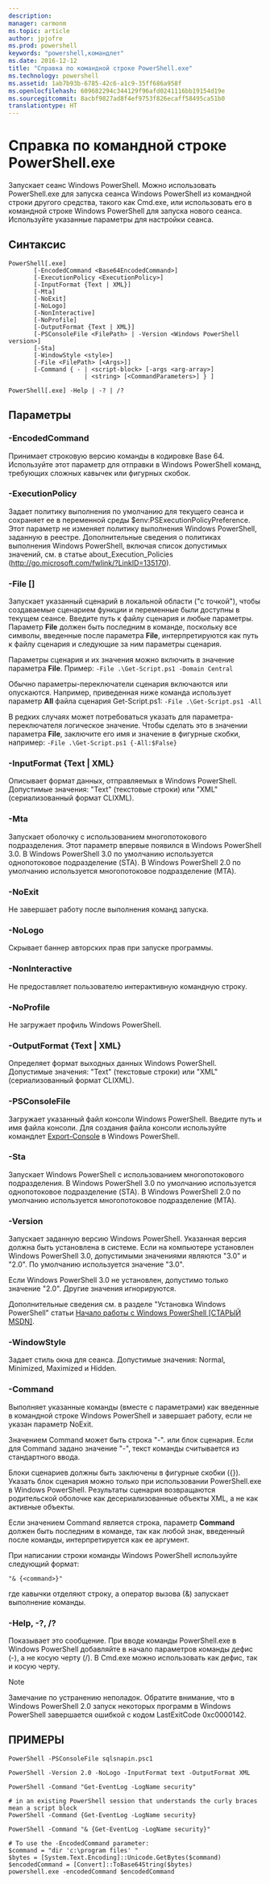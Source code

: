 ```yaml
---
description: 
manager: carmonm
ms.topic: article
author: jpjofre
ms.prod: powershell
keywords: "powershell,командлет"
ms.date: 2016-12-12
title: "Справка по командной строке PowerShell.exe"
ms.technology: powershell
ms.assetid: 1ab7b93b-6785-42c6-a1c9-35ff686a958f
ms.openlocfilehash: 609682294c344129f96afd0241116bb19154d19e
ms.sourcegitcommit: 8acbf9827ad8f4ef9753f826ecaff58495ca51b0
translationtype: HT
---
```

# <a name="powershellexe-command-line-help"></a>Справка по командной строке PowerShell.exe
Запускает сеанс Windows PowerShell. Можно использовать PowerShell.exe для запуска сеанса Windows PowerShell из командной строки другого средства, такого как Cmd.exe, или использовать его в командной строке Windows PowerShell для запуска нового сеанса. Используйте указанные параметры для настройки сеанса.

## <a name="syntax"></a>Синтаксис

```
PowerShell[.exe]
       [-EncodedCommand <Base64EncodedCommand>]
       [-ExecutionPolicy <ExecutionPolicy>]
       [-InputFormat {Text | XML}] 
       [-Mta]
       [-NoExit]
       [-NoLogo]
       [-NonInteractive] 
       [-NoProfile] 
       [-OutputFormat {Text | XML}] 
       [-PSConsoleFile <FilePath> | -Version <Windows PowerShell version>]
       [-Sta]
       [-WindowStyle <style>]
       [-File <FilePath> [<Args>]]
       [-Command { - | <script-block> [-args <arg-array>]
                     | <string> [<CommandParameters>] } ]

PowerShell[.exe] -Help | -? | /?
```

## <a name="parameters"></a>Параметры

### <a name="-encodedcommand-base64encodedcommand"></a>-EncodedCommand <Base64EncodedCommand>
Принимает строковую версию команды в кодировке Base 64. Используйте этот параметр для отправки в Windows PowerShell команд, требующих сложных кавычек или фигурных скобок.

### <a name="-executionpolicy-executionpolicy"></a>-ExecutionPolicy <ExecutionPolicy>
Задает политику выполнения по умолчанию для текущего сеанса и сохраняет ее в переменной среды $env:PSExecutionPolicyPreference. Этот параметр не изменяет политику выполнения Windows PowerShell, заданную в реестре. Дополнительные сведения о политиках выполнения Windows PowerShell, включая список допустимых значений, см. в статье about_Execution_Policies (http://go.microsoft.com/fwlink/?LinkID=135170).

### <a name="-file-filepath-parameters"></a>-File <FilePath> \[<Parameters>]
Запускает указанный сценарий в локальной области ("с точкой"), чтобы создаваемые сценарием функции и переменные были доступны в текущем сеансе. Введите путь к файлу сценария и любые параметры. Параметр **File** должен быть последним в команде, поскольку все символы, введенные после параметра **File**, интерпретируются как путь к файлу сценария и следующие за ним параметры сценария.

Параметры сценария и их значения можно включить в значение параметра **File**. Пример: `-File .\Get-Script.ps1 -Domain Central`

Обычно параметры-переключатели сценария включаются или опускаются. Например, приведенная ниже команда использует параметр **All** файла сценария Get-Script.ps1: `-File .\Get-Script.ps1 -All`

В редких случаях может потребоваться указать для параметра-переключателя логическое значение. Чтобы сделать это в значении параметра **File**, заключите его имя и значение в фигурные скобки, например: `-File .\Get-Script.ps1 {-All:$False}`

### <a name="-inputformat-text--xml"></a>-InputFormat {Text | XML}
Описывает формат данных, отправляемых в Windows PowerShell. Допустимые значения: "Text" (текстовые строки) или "XML" (сериализованный формат CLIXML).

### <a name="-mta"></a>-Mta
Запускает оболочку с использованием многопотокового подразделения. Этот параметр впервые появился в Windows PowerShell 3.0. В Windows PowerShell 3.0 по умолчанию используется однопотоковое подразделение (STA). В Windows PowerShell 2.0 по умолчанию используется многопотоковое подразделение (MTA).

### <a name="-noexit"></a>-NoExit
Не завершает работу после выполнения команд запуска.

### <a name="-nologo"></a>-NoLogo
Скрывает баннер авторских прав при запуске программы.

### <a name="-noninteractive"></a>-NonInteractive
Не предоставляет пользователю интерактивную командную строку.

### <a name="-noprofile"></a>-NoProfile
Не загружает профиль Windows PowerShell.

### <a name="-outputformat-text--xml"></a>-OutputFormat {Text | XML}
Определяет формат выходных данных Windows PowerShell. Допустимые значения: "Text" (текстовые строки) или "XML" (сериализованный формат CLIXML).

### <a name="-psconsolefile-filepath"></a>-PSConsoleFile <FilePath>
Загружает указанный файл консоли Windows PowerShell. Введите путь и имя файла консоли. Для создания файла консоли используйте командлет [Export-Console](https://technet.microsoft.com/en-us/library/4bab1c02-9e61-4aaf-9957-11d1934ef4ef) в Windows PowerShell.

### <a name="-sta"></a>-Sta
Запускает Windows PowerShell с использованием многопотокового подразделения. В Windows PowerShell 3.0 по умолчанию используется однопотоковое подразделение (STA). В Windows PowerShell 2.0 по умолчанию используется многопотоковое подразделение (MTA).

### <a name="-version-windows-powershell-version"></a>-Version <Windows PowerShell Version>
Запускает заданную версию Windows PowerShell. Указанная версия должна быть установлена в системе. Если на компьютере установлен Windows PowerShell 3.0, допустимыми значениями являются "3.0" и "2.0". По умолчанию используется значение "3.0".

Если Windows PowerShell 3.0 не установлен, допустимо только значение "2.0". Другие значения игнорируются.

Дополнительные сведения см. в разделе "Установка Windows PowerShell" статьи [Начало работы с Windows PowerShell [СТАРЫЙ MSDN]](https://technet.microsoft.com/en-us/library/69555d95-b481-43e1-86e7-b46d68b3e2dd).

### <a name="-windowstyle-window-style"></a>-WindowStyle <Window style>
Задает стиль окна для сеанса. Допустимые значения: Normal, Minimized, Maximized и Hidden.

### <a name="-command"></a>-Command
Выполняет указанные команды (вместе с параметрами) как введенные в командной строке Windows PowerShell и завершает работу, если не указан параметр NoExit.

Значением Command может быть строка "-". или блок сценария. Если для Command задано значение "-", текст команды считывается из стандартного ввода.

Блоки сценариев должны быть заключены в фигурные скобки ({}). Указать блок сценария можно только при использовании PowerShell.exe в Windows PowerShell. Результаты сценария возвращаются родительской оболочке как десериализованные объекты XML, а не как активные объекты.

Если значением Command является строка, параметр **Command** должен быть последним в команде, так как любой знак, введенный после команды, интерпретируется как ее аргумент.

При написании строки команды Windows PowerShell используйте следующий формат:

```
"& {<command>}"
```

где кавычки отделяют строку, а оператор вызова (&) запускает выполнение команды.

### <a name="-help---"></a>-Help, -?, /?
Показывает это сообщение. При вводе команды PowerShell.exe в Windows PowerShell добавляйте в начало параметров команды дефис (-), а не косую черту (/). В Cmd.exe можно использовать как дефис, так и косую черту.

> [!NOTE]
> Замечание по устранению неполадок. Обратите внимание, что в Windows PowerShell 2.0 запуск некоторых программ в Windows PowerShell завершается ошибкой с кодом LastExitCode 0xc0000142.

## <a name="examples"></a>ПРИМЕРЫ

```
PowerShell -PSConsoleFile sqlsnapin.psc1

PowerShell -Version 2.0 -NoLogo -InputFormat text -OutputFormat XML

PowerShell -Command "Get-EventLog -LogName security"

# in an existing PowerShell session that understands the curly braces mean a script block
PowerShell -Command {Get-EventLog -LogName security}

PowerShell -Command "& {Get-EventLog -LogName security}"

# To use the -EncodedCommand parameter:
$command = "dir 'c:\program files' "
$bytes = [System.Text.Encoding]::Unicode.GetBytes($command)
$encodedCommand = [Convert]::ToBase64String($bytes)
powershell.exe -encodedCommand $encodedCommand
```

